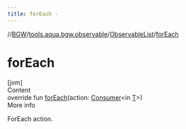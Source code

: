 ```yaml
---
title: forEach -
---
```

//[BGW](../../../index.md)/[tools.aqua.bgw.observable](../index.md)/[ObservableList](index.md)/[forEach](for-each.md)



# forEach  
[jvm]  
Content  
override fun [forEach](for-each.md)(action: [Consumer](https://docs.oracle.com/javase/8/docs/api/java/util/function/Consumer.html)<in [T](index.md)>)  
More info  


ForEach action.

  



